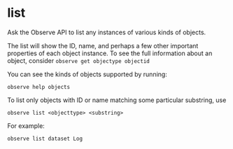 # list

Ask the Observe API to list any instances of various kinds of objects.

The list will show the ID, name, and perhaps a few other important properties
of each object instance. To see the full information about an object, consider
`observe get objectype objectid`

You can see the kinds of objects supported by running:

    observe help objects

To list only objects with ID or name matching some particular substring, use

    observe list <objecttype> <substring>

For example:

    observe list dataset Log
